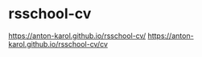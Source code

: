 # rsschool-cv
https://anton-karol.github.io/rsschool-cv/
https://anton-karol.github.io/rsschool-cv/cv
